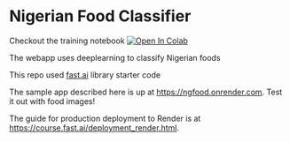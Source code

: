 # Nigerian Food Classifier

Checkout the training notebook [![Open In Colab](https://colab.research.google.com/assets/colab-badge.svg)](https://colab.research.google.com/github/idanwekhai/Food-Classifier/blob/master/Food_Classifier.ipynb)

The webapp uses deeplearning to classify Nigerian foods

This repo used [fast.ai](https://github.com/fastai/fastai) library starter code

The sample app described here is up at https://ngfood.onrender.com. Test it out with food images!

The guide for production deployment to Render is at https://course.fast.ai/deployment_render.html.
